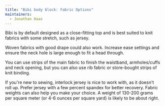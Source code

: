 ```yaml
---
title: "Bibi body block: Fabric Options"
maintainers:
  - Jonathan Haas
---
```


Bibi is by default designed as a close-fitting top and is best suited to knit fabrics with some stretch, such as jersey.

Woven fabrics with good drape could also work. Increase ease settings and ensure the neck hole is large enough to fit a head through.

You can use strips of the main fabric to finish the waistband, armholes/cuffs and neck opening,
but you can also use rib fabric or store-bought strips of knit binding.

<Tip>
If you're new to sewing, interlock jersey is nice to work with, as it doesn't roll up. 
Prefer jersey with a few percent spandex for better recovery. 
Fabric weights can also help you make your choice. 
A weight of 130-200 grams per square meter (or 4-6 ounces per square yard) is likely to be about right.
</Tip>
